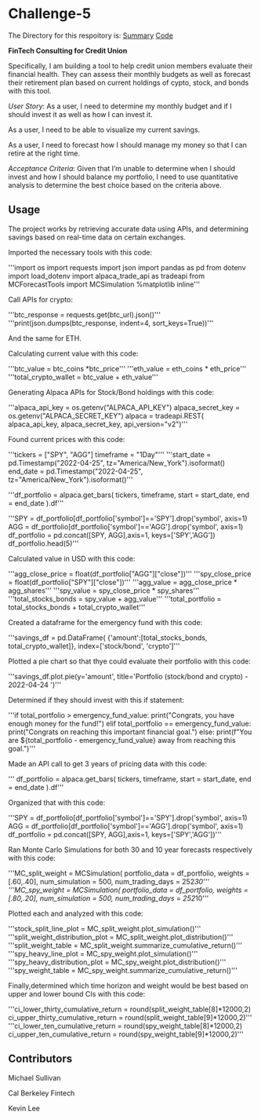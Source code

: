 # Challenge-5
The Directory for this respoitory is:
[Summary](https://github.com/mimisull/Challenge-5/blob/main/README.md)
[Code](https://github.com/mimisull/Challenge-5/blob/main/financial_planning_tools.ipynb)

**FinTech Consulting for Credit Union**

Specifically, I am building a tool to help credit union members evaluate their financial health. They can assess their monthly budgets as well as forecast their retirement plan based on current holdings of cypto, stock, and bonds with this tool.

*User Story*:
As a user, I need to determine my monthly budget and if I should invest it as well as how I can invest it.

As a user, I need to be able to visualize my current savings.

As a user, I need to forecast how I should manage my money so that I can retire at the right time.

*Acceptance Criteria*:
Given that I’m unable to determine when I should invest and how I should balance my portfolio, I need to use quantitative analysis to determine the best choice based on the criteria above.


## Usage
The project works by retrieving accurate data using APIs, and determining savings based on real-time data on certain exchanges.

Imported the necessary tools with this code:

'''import os
import requests
import json
import pandas as pd
from dotenv import load_dotenv
import alpaca_trade_api as tradeapi
from MCForecastTools import MCSimulation
%matplotlib inline'''

Call APIs for crypto:

'''btc_response = requests.get(btc_url).json()'''
'''print(json.dumps(btc_response, indent=4, sort_keys=True))'''

And the same for ETH.

Calculating current value with this code:

'''btc_value = btc_coins *btc_price'''
'''eth_value = eth_coins * eth_price'''
'''total_crypto_wallet = btc_value + eth_value'''

Generating Alpaca APIs for Stock/Bond holdings with this code:

'''alpaca_api_key = os.getenv("ALPACA_API_KEY")
alpaca_secret_key = os.getenv("ALPACA_SECRET_KEY")
alpaca = tradeapi.REST(
    alpaca_api_key,
    alpaca_secret_key,
    api_version="v2")'''

Found current prices with this code:

'''tickers = ["SPY", "AGG"]
timeframe = "1Day"'''
'''start_date = pd.Timestamp("2022-04-25", tz="America/New_York").isoformat()
end_date = pd.Timestamp("2022-04-25", tz="America/New_York").isoformat()'''

'''df_portfolio = alpaca.get_bars(
    tickers,
    timeframe,
    start = start_date,
    end = end_date
).df'''

'''SPY = df_portfolio[df_portfolio['symbol']=='SPY'].drop('symbol', axis=1)
AGG = df_portfolio[df_portfolio['symbol']=='AGG'].drop('symbol', axis=1)
df_portfolio = pd.concat([SPY, AGG],axis=1, keys=['SPY','AGG'])
df_portfolio.head(5)'''

Calculated value in USD with this code:

'''agg_close_price = float(df_portfolio["AGG"]["close"])'''
'''spy_close_price = float(df_portfolio["SPY"]["close"])'''
'''agg_value = agg_close_price * agg_shares'''
'''spy_value = spy_close_price * spy_shares'''
'''total_stocks_bonds = spy_value + agg_value'''
'''total_portfolio = total_stocks_bonds + total_crypto_wallet'''

Created a dataframe for the emergency fund with this code:

'''savings_df = pd.DataFrame(
    {'amount':[total_stocks_bonds, total_crypto_wallet]},
    index=['stock/bond', 'crypto']'''

Plotted a pie chart so that thye could evaluate their portfolio with this code:

'''savings_df.plot.pie(y='amount', title='Portfolio (stock/bond and crypto) - 2022-04-24 ')'''

Determined if they should invest with this if statement:

'''if total_portfolio > emergency_fund_value:
    print("Congrats, you have enough money for the fund!")
elif total_portfolio == emergency_fund_value:
    print("Congrats on reaching this important financial goal.")
else:
    print(f"You are ${total_portfolio - emergency_fund_value} away from reaching this goal.")'''

Made an API call to get 3 years of pricing data with this code:

''' df_portfolio = alpaca.get_bars(
    tickers,
    timeframe,
    start = start_date,
    end = end_date
).df'''

Organized that with this code:

'''SPY = df_portfolio[df_portfolio['symbol']=='SPY'].drop('symbol', axis=1)
AGG = df_portfolio[df_portfolio['symbol']=='AGG'].drop('symbol', axis=1)
df_portfolio = pd.concat([SPY, AGG],axis=1, keys=['SPY','AGG'])'''

Ran Monte Carlo Simulations for both 30 and 10 year forecasts respectively with this code:

'''MC_split_weight = MCSimulation(
    portfolio_data = df_portfolio,
    weights = [.60,.40],
    num_simulation = 500,
    num_trading_days = 252*30'''
'''MC_spy_weight = MCSimulation(
    portfolio_data = df_portfolio,
    weights = [.80,.20],
    num_simulation = 500,
    num_trading_days = 252*10'''

Plotted each and analyzed with this code:

'''stock_split_line_plot = MC_split_weight.plot_simulation()'''
'''split_weight_distribution_plot = MC_split_weight.plot_distribution()'''
'''split_weight_table = MC_split_weight.summarize_cumulative_return()'''
'''spy_heavy_line_plot = MC_spy_weight.plot_simulation()'''
'''spy_heavy_distribution_plot = MC_spy_weight.plot_distribution()'''
'''spy_weight_table = MC_spy_weight.summarize_cumulative_return()'''

Finally,determined which time horizon and weight would be best based on upper and lower bound CIs with this code:

'''ci_lower_thirty_cumulative_return = round(split_weight_table[8]*12000,2)
ci_upper_thirty_cumulative_return = round(split_weight_table[9]*12000,2)'''
'''ci_lower_ten_cumulative_return = round(spy_weight_table[8]*12000,2)
ci_upper_ten_cumulative_return = round(spy_weight_table[9]*12000,2)'''

## Contributors
Michael Sullivan

Cal Berkeley Fintech 

Kevin Lee
